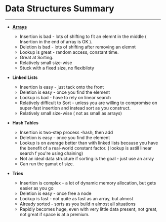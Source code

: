 # Data Structures Summary

---

- **[Arrays](array.md)** 
	- Insertion is bad - lots of shifting to fit an elemnt in the middle ( Insertion in the end of array is OK ).
	- Deletion is bad - lots of shifting after removing an elemnt 
	- Lookup is great - random access, constant time.
	- Great at Sorting.
	- Relatively small size-wise
	- Stuck with a fixed size, no flexibiloty

- **Linked Lists** 
	- Insertion is easy - just tack onto the front
	- Deletion is easy - once you find the element
	- Lookup is bad - have to rely on linear search
	- Relatively difficult to Sort - unless you are willing to compromise on super-fast insertion and instead sort as you construct.
	- Relatively small size-wise ( not as small as arrays)
	
- **Hash Tables**
	- Insertion is two-step process -hash, then add
	- Deletion is easy - once you find the element
	- Lookup is on average better than with linked lists because you have the benefit of a real-world constant factor. ( lookup is astill linear search f you're using chaining)
	- Not an ideal data structure if sorting is the goal - just use an array
	- Can run the gamut of size.
	
- **Tries**
	- Insertion is complex - a lot of dynamic memory allocation, but gets easier as you go
	- Deletion is easy - once free a node
	- Lookup is fast - not quite as fast as an array, but almost
	- Already sorted - sorts as you build n almost all situations
	- Rapidly becomes huge, even with very little data present, not great, not great if space is at a premium.